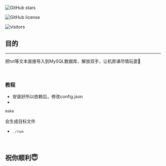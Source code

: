 <!-- Star 数 -->
![GitHub stars](https://img.shields.io/github/stars/ch0305/OpsNest?style=social)

<!-- License（默认显示 GitHub 上的 LICENSE 文件类型）-->
![GitHub license](https://img.shields.io/github/license/ch0305/OpsNest)

<!-- 访问量 -->
![visitors](https://visitor-badge.glitch.me/badge?page_id=ch0305.OpsNest)

## 目的

---

把txt等文本直接导入到MySQL数据库，解放双手，让机房课尽情玩耍🥰

‍

### 教程

* 安装好所以依赖后，修改config.json
* ‍

```c
make
```

会生成目标文件

* ```c
  ./run
  ```

‍

## 祝你顺利😇
